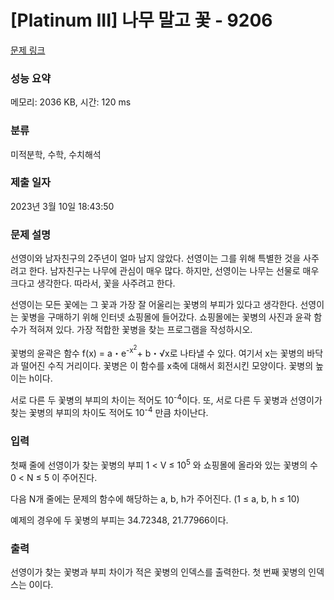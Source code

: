 # [Platinum III] 나무 말고 꽃 - 9206 

[문제 링크](https://www.acmicpc.net/problem/9206) 

### 성능 요약

메모리: 2036 KB, 시간: 120 ms

### 분류

미적분학, 수학, 수치해석

### 제출 일자

2023년 3월 10일 18:43:50

### 문제 설명

<p>선영이와 남자친구의 2주년이 얼마 남지 않았다. 선영이는 그를 위해 특별한 것을 사주려고 한다. 남자친구는 나무에 관심이 매우 많다. 하지만, 선영이는 나무는 선물로 매우 크다고 생각한다. 따라서, 꽃을 사주려고 한다.</p>

<p>선영이는 모든 꽃에는 그 꽃과 가장 잘 어울리는 꽃병의 부피가 있다고 생각한다. 선영이는 꽃병을 구매하기 위해 인터넷 쇼핑몰에 들어갔다. 쇼핑몰에는 꽃병의 사진과 윤곽 함수가 적혀져 있다. 가장 적합한 꽃병을 찾는 프로그램을 작성하시오.</p>

<p>꽃병의 윤곽은 함수 f(x) = a・e<sup>-x<sup>2</sup></sup>+ b・√x로 나타낼 수 있다. 여기서 x는 꽃병의 바닥과 떨어진 수직 거리이다. 꽃병은 이 함수를 x축에 대해서 회전시킨 모양이다. 꽃병의 높이는 h이다.</p>

<p>서로 다른 두 꽃병의 부피의 차이는 적어도 10<sup>-4</sup>이다. 또, 서로 다른 두 꽃병과 선영이가 찾는 꽃병의 부피의 차이도 적어도 10<sup>-4</sup> 만큼 차이난다.</p>

### 입력 

 <p>첫째 줄에 선영이가 찾는 꽃병의 부피 1 < V ≤ 10<sup>5</sup> 와 쇼핑몰에 올라와 있는 꽃병의 수 0 < N ≤ 5 이 주어진다.</p>

<p>다음 N개 줄에는 문제의 함수에 해당하는 a, b, h가 주어진다. (1 ≤ a, b, h ≤ 10)</p>

<p>예제의 경우에 두 꽃병의 부피는 34.72348, 21.77966이다.</p>

### 출력 

 <p>선영이가 찾는 꽃병과 부피 차이가 적은 꽃병의 인덱스를 출력한다. 첫 번째 꽃병의 인덱스는 0이다.</p>

